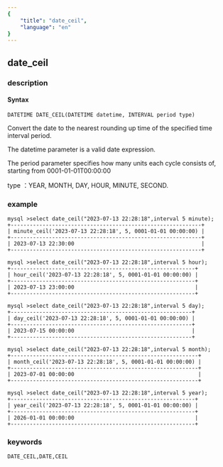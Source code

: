 ```yaml
---
{
    "title": "date_ceil",
    "language": "en"
}
---
```


<!-- 
Licensed to the Apache Software Foundation (ASF) under one
or more contributor license agreements.  See the NOTICE file
distributed with this work for additional information
regarding copyright ownership.  The ASF licenses this file
to you under the Apache License, Version 2.0 (the
"License"); you may not use this file except in compliance
with the License.  You may obtain a copy of the License at

  http://www.apache.org/licenses/LICENSE-2.0

Unless required by applicable law or agreed to in writing,
software distributed under the License is distributed on an
"AS IS" BASIS, WITHOUT WARRANTIES OR CONDITIONS OF ANY
KIND, either express or implied.  See the License for the
specific language governing permissions and limitations
under the License.
-->

## date_ceil
### description
#### Syntax

`DATETIME DATE_CEIL(DATETIME datetime, INTERVAL period type)`


Convert the date to the nearest rounding up time of the specified time interval period.

The datetime parameter is a valid date expression.

The period parameter specifies how many units each cycle consists of, starting from 0001-01-01T00:00:00

type ：YEAR, MONTH, DAY, HOUR, MINUTE, SECOND.

### example

```
mysql >select date_ceil("2023-07-13 22:28:18",interval 5 minute);
+------------------------------------------------------------+
| minute_ceil('2023-07-13 22:28:18', 5, 0001-01-01 00:00:00) |
+------------------------------------------------------------+
| 2023-07-13 22:30:00                                        |
+------------------------------------------------------------+

mysql >select date_ceil("2023-07-13 22:28:18",interval 5 hour);
+----------------------------------------------------------+
| hour_ceil('2023-07-13 22:28:18', 5, 0001-01-01 00:00:00) |
+----------------------------------------------------------+
| 2023-07-13 23:00:00                                      |
+----------------------------------------------------------+

mysql >select date_ceil("2023-07-13 22:28:18",interval 5 day);
+---------------------------------------------------------+
| day_ceil('2023-07-13 22:28:18', 5, 0001-01-01 00:00:00) |
+---------------------------------------------------------+
| 2023-07-15 00:00:00                                     |
+---------------------------------------------------------+

mysql >select date_ceil("2023-07-13 22:28:18",interval 5 month);
+-----------------------------------------------------------+
| month_ceil('2023-07-13 22:28:18', 5, 0001-01-01 00:00:00) |
+-----------------------------------------------------------+
| 2023-07-01 00:00:00                                       |
+-----------------------------------------------------------+

mysql >select date_ceil("2023-07-13 22:28:18",interval 5 year);
+----------------------------------------------------------+
| year_ceil('2023-07-13 22:28:18', 5, 0001-01-01 00:00:00) |
+----------------------------------------------------------+
| 2026-01-01 00:00:00                                      |
+----------------------------------------------------------+
```

### keywords

    DATE_CEIL,DATE,CEIL
